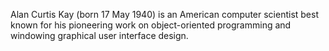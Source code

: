 Alan Curtis Kay (born 17 May 1940) is an American computer scientist best known for his pioneering work on object-oriented programming and windowing graphical user interface design.